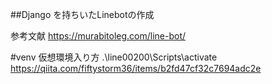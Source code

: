 ##Django を持ちいたLinebotの作成

参考文献
<https://murabitoleg.com/line-bot/>



#venv 仮想環境入り方
.\line00200\Scripts\activate
https://qiita.com/fiftystorm36/items/b2fd47cf32c7694adc2e
